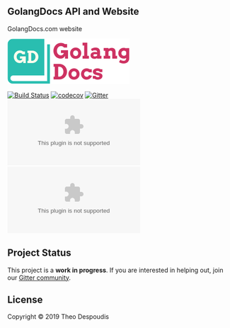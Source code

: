 GolangDocs API and Website
---
GolangDocs.com website

![logo](https://raw.githubusercontent.com/theodesp/golangdocs.com/master/assets/img/logo.png)

[![Build Status](https://travis-ci.org/theodesp/golangdocs.com.svg)](https://travis-ci.org/theodesp/golangdocs.com)
[![codecov](https://codecov.io/gh/theodesp/golangdocs.com/branch/master/graph/badge.svg)](https://codecov.io/gh/theodesp/golangdocs.com)
[![Gitter](https://badges.gitter.im/golangdocs/community.svg)](https://gitter.im/golangdocs/community?utm_source=badge&utm_medium=badge&utm_campaign=pr-badge)
[![Go Report Card](https://goreportcard.com/badge/github.com/theodesp/golangdocs.com)](https://goreportcard.com/report/github.com/theodesp/golangdocs.com)
[![GoDoc](https://godoc.org/github.com/theodesp/golangdocs.com?status.svg)](https://godoc.org/github.com/theodesp/golangdocs.com)

## Project Status
This project is a **work in progress**. 
If you are interested in helping out, join our [Gitter community](https://gitter.im/golangdocs/community).

## License
Copyright © 2019 Theo Despoudis